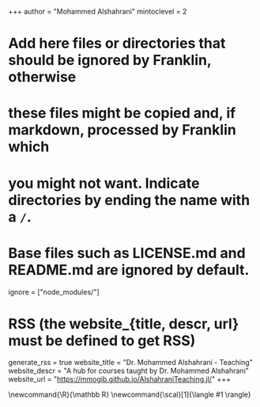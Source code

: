 <!--
Add here global page variables to use throughout your website.
-->
+++
author = "Mohammed Alshahrani"
mintoclevel = 2
<!-- prepath = "AlshahraniWebsite" -->

# Add here files or directories that should be ignored by Franklin, otherwise
# these files might be copied and, if markdown, processed by Franklin which
# you might not want. Indicate directories by ending the name with a `/`.
# Base files such as LICENSE.md and README.md are ignored by default.
ignore = ["node_modules/"]

# RSS (the website_{title, descr, url} must be defined to get RSS)
generate_rss = true
website_title = "Dr. Mohammed Alshahrani - Teaching"
website_descr = "A hub for courses taught by Dr. Mohammed Alshahrani"
website_url   = "https://mmogib.github.io/AlshahraniTeaching.jl/"
+++

<!--
Add here global latex commands to use throughout your pages.
-->
\newcommand{\R}{\mathbb R}
\newcommand{\scal}[1]{\langle #1 \rangle}
